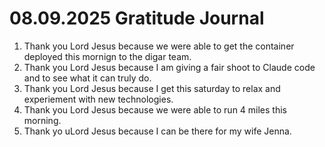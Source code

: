 # 08.09.2025 Gratitude Journal

1. Thank you Lord Jesus because we were able to get the container deployed this mornign to the digar team.
2. Thank you Lord Jesus because I am giving a fair shoot to Claude code and to see what it can truly do.
3. Thank you Lord Jesus because I get this saturday to relax and experiement with new technologies.
4. Thank you Lord Jesus because we were able to run 4 miles this morning.
5. Thank yo uLord Jesus because I can be there for my wife Jenna.
